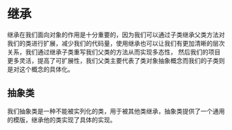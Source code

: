 # 继承

继承在我们面向对象的作用是十分重要的，因为我们可以通过子类继承父类方法对我们的类进行扩展，减少我们的代码量，使用继承也可以让我们有更加清晰的层次关系，我们通过继承子类重写我们父类的方法从而实现多态性， 然后我们的项目更多灵活，提高了可扩展性，我们父类主要代表了类对象抽象概念而我们的子类则是对这个概念的具体化。

## 抽象类

我们抽象类是一种不能被实列化的类，用于被其他类继承，抽象类提供了一个通用的模版，继承他的类实现了具体的实现。